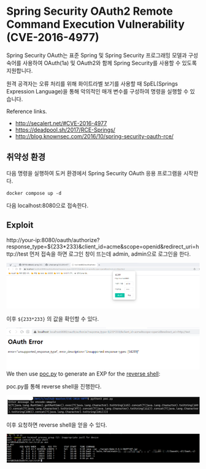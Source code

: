 # Spring Security OAuth2 Remote Command Execution Vulnerability (CVE-2016-4977)


Spring Security OAuth는 표준 Spring 및 Spring Security 프로그래밍 모델과 구성 숙어를 사용하여 OAuth(1a) 및 OAuth2와 함께 Spring Security를 사용할 수 있도록 지원합니다.

원격 공격자는 오류 처리를 위해 화이트라벨 보기를 사용할 때 SpEL(Springs Expression Language)을 통해 악의적인 매개 변수를 구성하여 명령을 실행할 수 있습니다.

Reference links.

- http://secalert.net/#CVE-2016-4977
- https://deadpool.sh/2017/RCE-Springs/
- http://blog.knownsec.com/2016/10/spring-security-oauth-rce/

## 취약성 환경

다음 명령을 실행하여 도커 환경에서 Spring Security OAuth 응용 프로그램을 시작한다.

```
docker compose up -d
```

다음 localhost:8080으로 접속한다.

## Exploit

http://your-ip:8080/oauth/authorize?response_type=${233*233}&client_id=acme&scope=openid&redirect_uri=http://test
먼저 접속을 하면 로그인 창이 뜨는데 admin, admin으로 로그인을 한다.

![](1.png)


이후 `${233*233}` 의 값을 확인할 수 있다.

![](2.png)
We then use [poc.py](poc.py) to generate an EXP for the [reverse shell](http://www.jackson-t.ca/runtime-exec-payloads.html):


poc.py를 통해 reverse shell을 진행한다.

![](3.png)


이후 요청하면 reverse shell을 얻을 수 있다.

![](4.png)